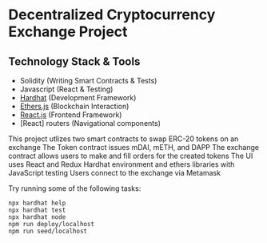 # Decentralized Cryptocurrency Exchange Project

## Technology Stack & Tools
- Solidity (Writing Smart Contracts & Tests)
- Javascript (React & Testing)
- [Hardhat](https://hardhat.org/) (Development Framework)
- [Ethers.js](https://docs.ethers.io/v5/) (Blockchain Interaction)
- [React.js](https://reactjs.org/) (Frontend Framework)
- [React] routers (Navigational components)

This project utlizes two smart contracts to swap ERC-20 tokens on an exchange
The Token contract issues mDAI, mETH, and DAPP
The exchange contract allows users to make and fill orders for the created tokens
The UI uses React and Redux
Hardhat environment and ethers libraries with JavaScript testing
Users connect to the exchange via Metamask

Try running some of the following tasks:

```shell
npx hardhat help
npx hardhat test
npx hardhat node
npm run deploy/localhost
npm run seed/localhost
```


